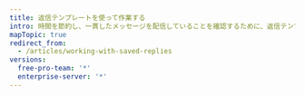 ```yaml
---
title: 返信テンプレートを使って作業する
intro: 時間を節約し、一貫したメッセージを配信していることを確認するために、返信テンプレートを Issue およびプルリクエストのコメントに追加できます。
mapTopic: true
redirect_from:
  - /articles/working-with-saved-replies
versions:
  free-pro-team: '*'
  enterprise-server: '*'
---
```


